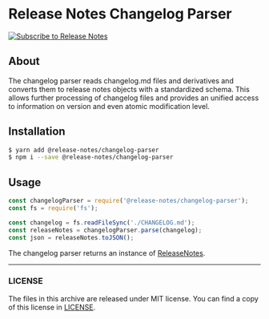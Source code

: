 # Release Notes Changelog Parser

[![Subscribe to Release Notes](https://release-notes.com/badges/v1.svg)](https://release-notes.com/@release-notes/changelog-parser)

## About

The changelog parser reads changelog.md files and derivatives and converts them to
release notes objects with a standardized schema.
This allows further processing of changelog files and provides an unified access to information
on version and even atomic modification level.

## Installation

```bash
$ yarn add @release-notes/changelog-parser
$ npm i --save @release-notes/changelog-parser
```

## Usage

```js
const changelogParser = require('@release-notes/changelog-parser');
const fs = require('fs');

const changelog = fs.readFileSync('./CHANGELOG.md');
const releaseNotes = changelogParser.parse(changelog);
const json = releaseNotes.toJSON();
```

The changelog parser returns an instance of [ReleaseNotes](https://github.com/release-notes/release-notes-node/blob/develop/lib/models/ReleaseNotes.js).

---

### LICENSE

The files in this archive are released under MIT license.
You can find a copy of this license in [LICENSE](LICENSE).

